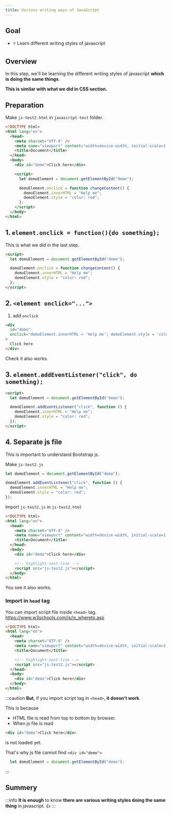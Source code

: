 ```yaml
---
title: Various writing ways of JavaScript
---
```


## Goal
- ⚡ Learn different writing styles of javascript
  
## Overview

In this step, we'll be learning the different writing styles of javascript **which is doing the same things**.

**This is similar with what we did in CSS section.**


## Preparation
Make `js-test2.html` in `javascript-test` folder.

```html title="js-test2.html"
<!DOCTYPE html>
<html lang="en">
  <head>
    <meta charset="UTF-8" />
    <meta name="viewport" content="width=device-width, initial-scale=1.0" />
    <title>Document</title>
  </head>
  <body>
    <div id="demo">Click here</div>

    <script>
      let demoElement = document.getElementById("demo");

      demoElement.onclick = function changeContent() {
        demoElement.innerHTML = "Help me";
        demoElement.style = "color: red";
      };
    </script>
  </body>
</html>
```



## 1. `element.onclick = function(){do something};`

This is what we did in the last step.

```html
<script>
  let demoElement = document.getElementById("demo");

  demoElement.onclick = function changeContent() {
    demoElement.innerHTML = "Help me";
    demoElement.style = "color: red";
  };
</script>
```

## 2. `<element onclick="...">`
1. add `onclick`
```html
<div
  id="demo"
  onclick="demoElement.innerHTML = 'Help me'; demoElement.style = 'color: red';"
>
  Click here
</div>
```

Check it also works.

## 3. `element.addEventListener("click", do something);`
```html
<script>
  let demoElement = document.getElementById("demo");

  demoElement.addEventListener("click", function () {
    demoElement.innerHTML = "Help me";
    demoElement.style = "color: red";
  });
</script>
```


## 4. Separate js file
This is important to understand Bootstrap js.

Make `js-test2.js`
```js title="js-test2.js"
let demoElement = document.getElementById("demo");

demoElement.addEventListener("click", function () {
  demoElement.innerHTML = "Help me";
  demoElement.style = "color: red";
});
```

Import `js-test2.js` in `js-test2.html`

```html title="js-test2.html"
<!DOCTYPE html>
<html lang="en">
  <head>
    <meta charset="UTF-8" />
    <meta name="viewport" content="width=device-width, initial-scale=1.0" />
    <title>Document</title>
  </head>
  <body>
    <div id="demo">Click here</div>

    <!-- highlight-next-line -->
    <script src="js-test2.js"></script>
  </body>
</html>
```

You see it also works.

### Import in `head` tag
You can import script file inside `<head>` tag.
https://www.w3schools.com/js/js_whereto.asp


```html
<!DOCTYPE html>
<html lang="en">
  <head>
    <meta charset="UTF-8" />
    <meta name="viewport" content="width=device-width, initial-scale=1.0" />
    <title>Document</title>

    <!-- highlight-next-line -->
    <script src="js-test2.js"></script>
  </head>
  <body>
    <div id="demo">Click here</div>
  </body>
</html>
```

:::caution
**But**, if you import script tag in `<head>`, **it doesn't work**.

This is because 

- HTML file is read from top to bottom by browser.
- When js file is read

```html
<div id="demo">Click here</div>
```

is not loaded yet.

That's why js file cannot find `<div id="demo">`

```js
  let demoElement = document.getElementById("demo");
```

:::

## Summery
:::info
**It is enough** to know **there are various writing styles doing the same thing** in javascript. 👍
:::